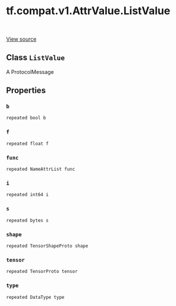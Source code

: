 <div itemscope itemtype="http://developers.google.com/ReferenceObject">
<meta itemprop="name" content="tf.compat.v1.AttrValue.ListValue" />
<meta itemprop="path" content="Stable" />
<meta itemprop="property" content="b"/>
<meta itemprop="property" content="f"/>
<meta itemprop="property" content="func"/>
<meta itemprop="property" content="i"/>
<meta itemprop="property" content="s"/>
<meta itemprop="property" content="shape"/>
<meta itemprop="property" content="tensor"/>
<meta itemprop="property" content="type"/>
</div>

# tf.compat.v1.AttrValue.ListValue

<!-- Insert buttons and diff -->

<table class="tfo-notebook-buttons tfo-api" align="left">
</table>

<a target="_blank" href="/code/stable/tensorflow/core/framework/attr_value.proto">View source</a>



## Class `ListValue`

A ProtocolMessage



<!-- Placeholder for "Used in" -->


## Properties

<h3 id="b"><code>b</code></h3>

`repeated bool b`


<h3 id="f"><code>f</code></h3>

`repeated float f`


<h3 id="func"><code>func</code></h3>

`repeated NameAttrList func`


<h3 id="i"><code>i</code></h3>

`repeated int64 i`


<h3 id="s"><code>s</code></h3>

`repeated bytes s`


<h3 id="shape"><code>shape</code></h3>

`repeated TensorShapeProto shape`


<h3 id="tensor"><code>tensor</code></h3>

`repeated TensorProto tensor`


<h3 id="type"><code>type</code></h3>

`repeated DataType type`






